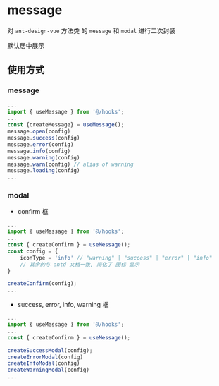 # message

对 `ant-design-vue` 方法类 的 `message` 和 `modal` 进行二次封装

默认居中展示

## 使用方式

### message 
```js
...
import { useMessage } from '@/hooks';
...
const {createMessage} = useMessage();
message.open(config)
message.success(config)
message.error(config)
message.info(config)
message.warning(config)
message.warn(config) // alias of warning
message.loading(config)
...
```

### modal

 - confirm 框

```js
...
import { useMessage } from '@/hooks';
...
const { createConfirm } = useMessage();
const config = {
    iconType = 'info' // "warning" | "success" | "error" | "info"
    // 其余的与 antd 文档一致, 简化了 图标 显示
}

createConfirm(config);
...
```

 - success, error, info, warning 框

```js
...
import { useMessage } from '@/hooks';
...
const { createConfirm } = useMessage();

createSuccessModal(config);
createErrorModal(config)
createInfoModal(config)
createWarningModal(config)
...
```
